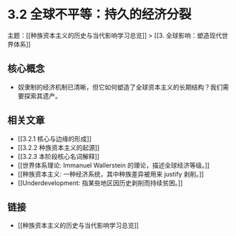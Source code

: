 # 3.2 全球不平等：持久的经济分裂

主题：[[种族资本主义的历史与当代影响学习总览]] > [[3. 全球影响：塑造现代世界体系]]

## 核心概念

- 奴隶制的经济机制已清晰，但它如何塑造了全球资本主义的长期结构？我们需要探索其遗产。

## 相关文章

- [[3.2.1 核心与边缘的形成]]
- [[3.2.2 种族资本主义的起源]]
- [[3.2.3 本阶段核心名词解释]]
- [[世界体系理论: Immanuel Wallerstein 的理论，描述全球经济等级。]]
- [[种族资本主义: 一种经济系统，其中种族差异被用来 justify 剥削。]]
- [[Underdevelopment: 指某些地区因历史剥削而持续贫困。]]

## 链接

- [[种族资本主义的历史与当代影响学习总览]]

